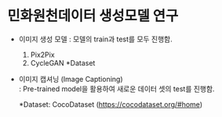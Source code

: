 # 민화원천데이터 생성모델 연구

- 이미지 생성 모델
  : 모델의 train과 test를 모두 진행함.
  1. Pix2Pix
  2. CycleGAN
  *Dataset
  
- 이미지 캡셔닝 (Image Captioning)\
  : Pre-trained model을 활용하여 새로운 데이터 셋의 test를 진행함.
  
  *Dataset: CocoDataset (https://cocodataset.org/#home)
  
